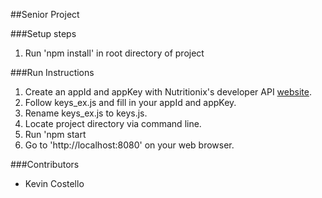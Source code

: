 ##Senior Project

###Setup steps
1. Run 'npm install' in root directory of project

###Run Instructions
1. Create an appId and appKey with Nutritionix's developer API [website](https://developer.nutritionix.com/login).
2. Follow keys_ex.js and fill in your appId and appKey.  
3. Rename keys_ex.js to keys.js.
4. Locate project directory via command line.
5. Run 'npm start
6. Go to 'http://localhost:8080' on your web browser.

###Contributors
* Kevin Costello
